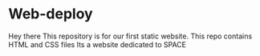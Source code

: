# Web-deploy
Hey there 
This repository is for our first static website.
This repo contains HTML and CSS files
Its a website dedicated to SPACE
